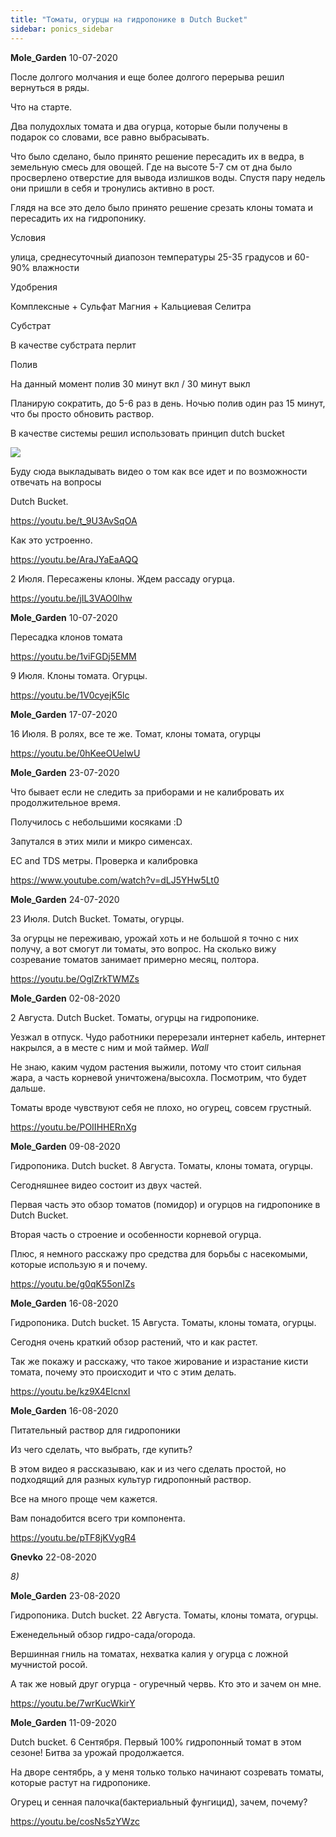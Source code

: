 ```yaml
---
title: "Томаты, огурцы на гидропонике в Dutch Bucket"
sidebar: ponics_sidebar
---
```


**Mole_Garden** 10-07-2020

После долгого молчания и еще более долгого перерыва решил вернуться в ряды. 

Что на старте.

Два полудохлых томата и два огурца, которые были получены в подарок со словами, все равно выбрасывать.

Что было сделано, было принято решение пересадить их в ведра, в земельную смесь для овощей. Где на высоте 5-7 см от дна было просверлено отверстие для вывода излишков воды. Спустя пару недель они пришли в себя и тронулись активно в рост. 

Глядя на все это дело было принято решение срезать клоны томата и пересадить их на гидропонику.

Условия

улица, среднесуточный диапозон температуры 25-35 градусов и 60-90% влажности

Удобрения

Комплексные + Сульфат Магния + Кальциевая Селитра

Субстрат

В качестве субстрата перлит

Полив

На данный момент полив 30 минут вкл / 30 минут выкл

Планирую сократить, до 5-6 раз в день. Ночью полив один раз 15 минут, что бы просто обновить раствор.

В качестве системы решил использовать принцип dutch bucket

![](https://i.postimg.cc/xkjYb4jB/dutch-bucket.jpg)

Буду сюда выкладывать видео о том как все идет и по возможности отвечать на вопросы

Dutch Bucket.

https://youtu.be/t_9U3AvSqOA

Как это устроенно.

https://youtu.be/AraJYaEaAQQ

2 Июля. Пересажены клоны. Ждем рассаду огурца.

https://youtu.be/jIL3VAO0lhw


**Mole_Garden** 10-07-2020

Пересадка клонов томата

https://youtu.be/1viFGDj5EMM

9 Июля. Клоны томата. Огурцы.

https://youtu.be/1V0cyejK5lc


**Mole_Garden** 17-07-2020

16 Июля. В ролях, все те же. Томат, клоны томата, огурцы

https://youtu.be/0hKeeOUelwU


**Mole_Garden** 23-07-2020

Что бывает если не следить за приборами и не калибровать их продолжительное время.

Получилось с небольшими косяками :D

Запутался в этих мили и микро сименсах.

EC and TDS метры. Проверка и калибровка

https://www.youtube.com/watch?v=dLJ5YHw5Lt0


**Mole_Garden** 24-07-2020

23 Июля. Dutch Bucket. Томаты, огурцы. 

За огурцы не переживаю, урожай хоть и не большой я точно с них получу, а вот смогут ли томаты, это вопрос. На сколько вижу созревание томатов занимает примерно месяц, полтора.

https://youtu.be/OglZrkTWMZs


**Mole_Garden** 02-08-2020

2 Августа. Dutch Bucket. Томаты, огурцы на гидропонике.

Уезжал в отпуск. Чудо работники перерезали интернет кабель, интернет накрылся, а в месте с ним и мой таймер. *Wall*

Не знаю, каким чудом растения выжили, потому что стоит сильная жара, а часть корневой уничтожена/высохла. Посмотрим, что будет дальше.

Томаты вроде чувствуют себя не плохо, но огурец, совсем грустный.

https://youtu.be/POIIHHERnXg


**Mole_Garden** 09-08-2020

Гидропоника. Dutch bucket. 8 Августа. Томаты, клоны томата, огурцы.

Сегодняшнее видео состоит из двух частей. 

Первая часть это обзор томатов (помидор) и огурцов на гидропонике в Dutch Bucket. 

Вторая часть о строение и особенности корневой огурца.

Плюс, я немного расскажу про средства для борьбы с насекомыми, которые использую я и почему.

https://youtu.be/g0qK55onIZs


**Mole_Garden** 16-08-2020

Гидропоника. Dutch bucket. 15 Августа. Томаты, клоны томата, огурцы.

Сегодня очень краткий обзор растений, что и как растет. 

Так же покажу и расскажу, что такое жирование и израстание кисти томата, почему это происходит и что с этим делать.

https://youtu.be/kz9X4ElcnxI


**Mole_Garden** 16-08-2020

Питательный раствор для гидропоники

Из чего сделать, что выбрать, где купить?

В этом видео я рассказываю, как и из чего сделать простой, но подходящий для разных культур гидропонный раствор. 

Все на много проще чем кажется. 

Вам понадобится всего три компонента.

https://youtu.be/pTF8jKVygR4


**Gnevko** 22-08-2020

 *8)*


**Mole_Garden** 23-08-2020

Гидропоника. Dutch bucket. 22 Августа. Томаты, клоны томата, огурцы.

Еженедельный обзор гидро-сада/огорода. 

Вершинная гниль на томатах, нехватка калия у огурца с ложной мучнистой росой. 

А так же новый друг огурца - огуречный червь. Кто это и зачем он мне.

https://youtu.be/7wrKucWkirY


**Mole_Garden** 11-09-2020

Dutch bucket. 6 Сентября. Первый 100% гидропонный томат в этом сезоне! Битва за урожай продолжается.

На дворе сентябрь, а у меня только только начинают созревать томаты, которые растут на гидропонике. 

Огурец и сенная палочка(бактериальный фунгицид), зачем, почему? 

https://youtu.be/cosNs5zYWzc



